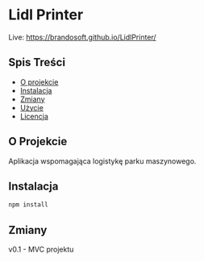 


# Lidl Printer

Live: https://brandosoft.github.io/LidlPrinter/

## Spis Treści

- [O projekcie](#o-projekcie)
- [Instalacja](#instalacja)
- [Zmiany](#zmiany)
- [Użycie](#użycie)
- [Licencja](#licencja)

## O Projekcie

Aplikacja wspomagająca logistykę parku maszynowego.

## Instalacja


```bash
npm install
```

## Zmiany

v0.1 - MVC projektu